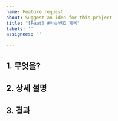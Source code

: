 ```yaml
---
name: Feature request
about: Suggest an idea for this project
title: "[Feat] #이슈번호 제목"
labels: ''
assignees: ''

---
```


## 1. 무엇을?

## 2. 상세 설명

## 3. 결과
